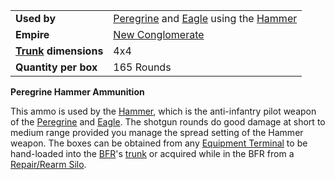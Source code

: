 |                                                 |                                                                                                                |
| ----------------------------------------------- | -------------------------------------------------------------------------------------------------------------- |
| **Used by**                                     | [Peregrine](../vehicles/Peregrine.md) and [Eagle](../vehicles/Eagle.md) using the [Hammer](../items/Hammer.md) |
| **Empire**                                      | [New Conglomerate](../etc/New_Conglomerate.md)                                                                 |
| **[Trunk](../terminology/Trunk.md) dimensions** | 4x4                                                                                                            |
| **Quantity per box**                            | 165 Rounds                                                                                                     |

**Peregrine Hammer Ammunition**

This ammo is used by the [Hammer](../items/Hammer.md), which is the
anti-infantry pilot weapon of the [Peregrine](../vehicles/Peregrine.md) and
[Eagle](../vehicles/Eagle.md). The shotgun rounds do good damage at short to
medium range provided you manage the spread setting of the Hammer weapon. The
boxes can be obtained from any
[Equipment Terminal](../items/Equipment_Terminal.md) to be hand-loaded into the
[BFR](../vehicles/BattleFrame_Robotics.md)'s [trunk](../terminology/Trunk.md) or
acquired while in the BFR from a
[Repair/Rearm Silo](../items/Repair_Rearm_Silo.md).

<!--[Category:Game Items](Category:Game_Items.md)-->
<!--[Category:Ammunition](Category:Ammunition.md)-->
